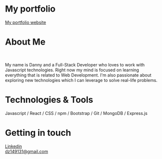 <h1>My portfolio</h1>
<a href="https://dz149131.github.io/"> My portfolio website </a>
<h1>About Me</h1>
<br>
<p>
  My name is Danny and a Full-Stack Developer who loves to work with Javascript technologies. Right now my mind is focused on learning everything that is related to Web Development. I'm also passionate about exploring new technologies which I can leverage to solve real-life problems. 
  </p>
<h1>Technologies & Tools</h1>
<p>
  Javascript / React / CSS / npm / Bootstrap / Git / MongoDB / Express.js
  </p>
  <h1>Getting in touch</h1>
  <a href="https://www.linkedin.com/in/da-nny-zhang/">Linkedin</a>
  <br>
  <a href="">dz149131@gmail.com</a>




<!---
dz149131/dz149131 is a ✨ special ✨ repository because its `README.md` (this file) appears on your GitHub profile.
You can click the Preview link to take a look at your changes.
--->
